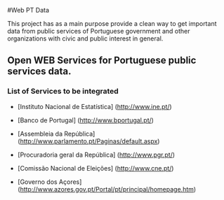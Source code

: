 #Web PT Data

This project has as a main purpose provide a clean way to get important data from public services of Portuguese government
and other organizations with civic and public interest in general.
 

## Open WEB Services for Portuguese public services data.


### List of Services to be integrated

* [Instituto Nacional de Estatística] (http://www.ine.pt/)

* [Banco de Portugal] (http://www.bportugal.pt/)

* [Assembleia da República] (http://www.parlamento.pt/Paginas/default.aspx)

* [Procuradoria geral da República] (http://www.pgr.pt/)

* [Comissão Nacional de Eleições] (http://www.cne.pt/)

* [Governo dos Açores] (http://www.azores.gov.pt/Portal/pt/principal/homepage.htm)



